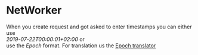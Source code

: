 # NetWorker
When you create request and got asked to enter timestamps you can either use   
*2019-07-22T00:00:01+02:00* or  
use the *Epoch* format. For translation us the [Epoch translator](https://www.epochconverter.com/)
